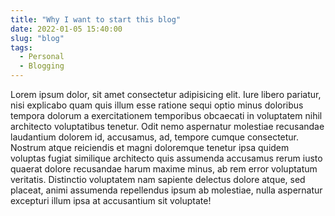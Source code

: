```yaml
---
title: "Why I want to start this blog"
date: 2022-01-05 15:40:00
slug: "blog"
tags:
  - Personal
  - Blogging
---
```


Lorem ipsum dolor, sit amet consectetur adipisicing elit. Iure libero pariatur, nisi explicabo quam quis illum esse ratione sequi optio minus doloribus tempora dolorum a exercitationem temporibus obcaecati in voluptatem nihil architecto voluptatibus tenetur. Odit nemo aspernatur molestiae recusandae laudantium dolorem id, accusamus, ad, tempore cumque consectetur. Nostrum atque reiciendis et magni doloremque tenetur ipsa quidem voluptas fugiat similique architecto quis assumenda accusamus rerum iusto quaerat dolore recusandae harum maxime minus, ab rem error voluptatum veritatis. Distinctio voluptatem nam sapiente delectus dolore atque, sed placeat, animi assumenda repellendus ipsum ab molestiae, nulla aspernatur excepturi illum ipsa at accusantium sit voluptate!
